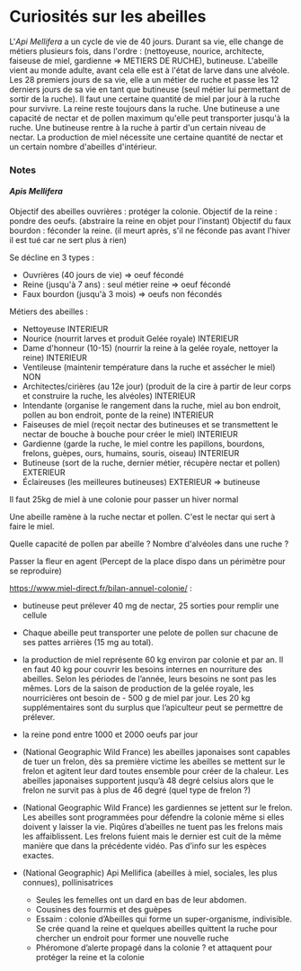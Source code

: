 # Curiosités sur les abeilles

L'_Api Mellifera_ a un cycle de vie de 40 jours. Durant sa vie, elle change de métiers plusieurs fois, dans l'ordre : (nettoyeuse, nourice, architecte, faiseuse de miel, gardienne => METIERS DE RUCHE), butineuse.
L'abeille vient au monde adulte, avant cela elle est à l'état de larve dans une alvéole.
Les 28 premiers jours de sa vie, elle a un métier de ruche et passe les 12 derniers jours de sa vie en tant que butineuse (seul métier lui permettant de sortir de la ruche).
Il faut une certaine quantité de miel par jour à la ruche pour survivre.
La reine reste toujours dans la ruche. Une butineuse a une capacité de nectar et de pollen maximum qu'elle peut transporter jusqu'à la ruche.
Une butineuse rentre à la ruche à partir d'un certain niveau de nectar.
La production de miel nécessite une certaine quantité de nectar et un certain nombre d'abeilles d'intérieur.

### Notes

#### _Apis Mellifera_

Objectif des abeilles ouvrières : protéger la colonie.
Objectif de la reine : pondre des oeufs. (abstraire la reine en objet pour l'instant)
Objectif du faux bourdon : féconder la reine. (il meurt après, s'il ne féconde pas avant l'hiver il est tué car ne sert plus à rien)

Se décline en 3 types :

- Ouvrières (40 jours de vie) => oeuf fécondé
- Reine (jusqu'à 7 ans) : seul métier reine => oeuf fécondé
- Faux bourdon (jusqu'à 3 mois) => oeufs non fécondés

Métiers des abeilles :

- Nettoyeuse INTERIEUR
- Nourice (nourrit larves et produit Gelée royale) INTERIEUR
- Dame d'honneur (10-15) (nourrir la reine à la gelée royale, nettoyer la reine) INTERIEUR
- Ventileuse (maintenir température dans la ruche et assécher le miel) NON
- Architectes/cirières (au 12e jour) (produit de la cire à partir de leur corps et construire la ruche, les alvéoles) INTERIEUR
- Intendante (organise le rangement dans la ruche, miel au bon endroit, pollen au bon endroit, ponte de la reine) INTERIEUR
- Faiseuses de miel (reçoit nectar des butineuses et se transmettent le nectar de bouche à bouche pour créer le miel) INTERIEUR
- Gardienne (garde la ruche, le miel contre les papillons, bourdons, frelons, guèpes, ours, humains, souris, oiseau) INTERIEUR
- Butineuse (sort de la ruche, dernier métier, récupère nectar et pollen) EXTERIEUR
- Éclaireuses (les meilleures butineuses) EXTERIEUR => butineuse

Il faut 25kg de miel à une colonie pour passer un hiver normal

Une abeille ramène à la ruche nectar et pollen. C'est le nectar qui sert à faire le miel.

Quelle capacité de pollen par abeille ?
Nombre d'alvéoles dans une ruche ?

Passer la fleur en agent (Percept de la place dispo dans un périmètre pour se reproduire)

https://www.miel-direct.fr/bilan-annuel-colonie/ :

- butineuse peut prélever 40 mg de nectar, 25 sorties pour remplir une cellule
- Chaque abeille peut transporter une pelote de pollen sur chacune de ses pattes arrières (15 mg au total).
- la production de miel représente 60 kg environ par colonie et par an. Il en faut 40 kg pour couvrir les besoins internes en nourriture des abeilles. Selon les périodes de l’année, leurs besoins ne sont pas les mêmes. Lors de la saison de production de la gelée royale, les nourricières ont besoin de - 500 g de miel par jour. Les 20 kg supplémentaires sont du surplus que l’apiculteur peut se permettre de prélever.
- la reine pond entre 1000 et 2000 oeufs par jour

- (National Geographic Wild France) les abeilles japonaises sont capables de tuer un frelon, dès sa première victime les abeilles se mettent sur le frelon et agitent leur dard toutes ensemble pour créer de la chaleur. Les abeilles japonaises supportent jusqu’à 48 degré celsius alors que le frelon ne survit pas à plus de 46 degré (quel type de frelon ?)
- (National Geographic Wild France) les gardiennes se jettent sur le frelon. Les abeilles sont programmées pour défendre la colonie même si elles doivent y laisser la vie. Piqûres d’abeilles ne tuent pas les frelons mais les affaiblissent. Les frelons fuient mais le dernier est cuit de la même manière que dans la précédente vidéo. Pas d’info sur les espèces exactes.

- (National Geographic) Api Mellifica (abeilles à miel, sociales, les plus connues), pollinisatrices
  - Seules les femelles ont un dard en bas de leur abdomen.
  - Cousines des fourmis et des guèpes
  - Essaim : colonie d’Abeilles qui forme un super-organisme, indivisible. Se crée quand la reine et quelques abeilles quittent la ruche pour chercher un endroit pour former une nouvelle ruche
  - Phéromone d’alerte propagé dans la colonie ? et attaquent pour protéger la reine et la colonie
